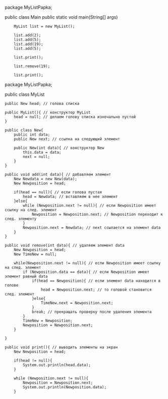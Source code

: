 package MyListPapka;

public class Main
    public static void main(String[] args) 

        MyList list = new MyList();

        list.add(2);
        list.add(5);
        list.add(19);
        list.add(5);

        list.print();

        list.remove(19);

        list.print();
    



package MyListPapka;

public class MyList 

    public New head; // голова списка

    public MyList(){ // конструктор MyList
        head = null; // делаем голову списка изночально пустой
    }

    public class New{
        public int data;
        public New next; // ссылка на следующий элемент

        public New(int data){ // конструктор New
            this.data = data;
            next = null;
        }
    }

    public void add(int data){ // добавляем элемент
        New Newdata = new New(data);
        New Newposition = head;

        if(head == null){ // если голова пустая
            head = Newdata; // вставляем в нее элемент
        }else{
            while (Newposition.next != null){ // если Newposition имеет ссылку на след. элемент
                Newposition = Newposition.next; // Newposition переходит к след. элементу
            }
            Newposition.next = Newdata; // next ссылается на элемент data
        }
    }

    public void remove(int data){ // удаляем элемент data
        New Newposition = head;
        New TimeNew = null;

        while(Newposition.next != null){ // если Newposition имеет ссылку на след. элемент
            if (Newposition.data == data){ // если Newposition имеет элемент равный data
                if(head == Newposition){ // если элемент data находится в голове
                    head = Newposition.next; // то головой становится след. элемент
                }else{
                    TimeNew.next = Newposition.next;
                }
                break; // прекращать проверку после удаления элемента
            }
            TimeNew = Newposition;
            Newposition = Newposition.next;
        }

    }

    public void print(){ // выводить элементы на экран
        New Newposition = head;

        if(head != null){
            System.out.println(head.data);
        }

        while (Newposition.next != null){
            Newposition = Newposition.next;
            System.out.println(Newposition.data);
        }
    

